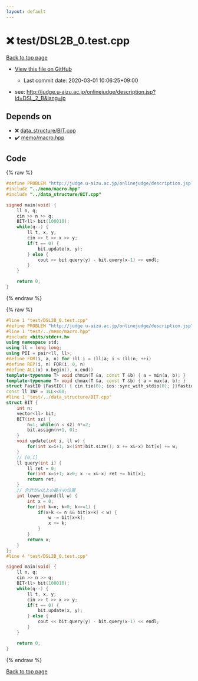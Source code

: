 ```yaml
---
layout: default
---
```


<!-- mathjax config similar to math.stackexchange -->
<script type="text/javascript" async
  src="https://cdnjs.cloudflare.com/ajax/libs/mathjax/2.7.5/MathJax.js?config=TeX-MML-AM_CHTML">
</script>
<script type="text/x-mathjax-config">
  MathJax.Hub.Config({
    TeX: { equationNumbers: { autoNumber: "AMS" }},
    tex2jax: {
      inlineMath: [ ['$','$'] ],
      processEscapes: true
    },
    "HTML-CSS": { matchFontHeight: false },
    displayAlign: "left",
    displayIndent: "2em"
  });
</script>

<script type="text/javascript" src="https://cdnjs.cloudflare.com/ajax/libs/jquery/3.4.1/jquery.min.js"></script>
<script src="https://cdn.jsdelivr.net/npm/jquery-balloon-js@1.1.2/jquery.balloon.min.js" integrity="sha256-ZEYs9VrgAeNuPvs15E39OsyOJaIkXEEt10fzxJ20+2I=" crossorigin="anonymous"></script>
<script type="text/javascript" src="../../assets/js/copy-button.js"></script>
<link rel="stylesheet" href="../../assets/css/copy-button.css" />


# :x: test/DSL2B_0.test.cpp

<a href="../../index.html">Back to top page</a>

* <a href="{{ site.github.repository_url }}/blob/master/test/DSL2B_0.test.cpp">View this file on GitHub</a>
    - Last commit date: 2020-03-01 10:06:25+09:00


* see: <a href="http://judge.u-aizu.ac.jp/onlinejudge/description.jsp?id=DSL_2_B&lang=jp">http://judge.u-aizu.ac.jp/onlinejudge/description.jsp?id=DSL_2_B&lang=jp</a>


## Depends on

* :x: <a href="../../library/data_structure/BIT.cpp.html">data_structure/BIT.cpp</a>
* :heavy_check_mark: <a href="../../library/memo/macro.hpp.html">memo/macro.hpp</a>


## Code

<a id="unbundled"></a>
{% raw %}
```cpp
#define PROBLEM "http://judge.u-aizu.ac.jp/onlinejudge/description.jsp?id=DSL_2_B&lang=jp"
#include "../memo/macro.hpp"
#include "../data_structure/BIT.cpp"

signed main(void) {
    ll n, q;
    cin >> n >> q;
    BIT<ll> bit(100010);
    while(q--) {
        ll t, x, y;
        cin >> t >> x >> y;
        if(t == 0) {
            bit.update(x, y);
        } else {
            cout << bit.query(y) - bit.query(x-1) << endl;
        }
    }

    return 0;
}
```
{% endraw %}

<a id="bundled"></a>
{% raw %}
```cpp
#line 1 "test/DSL2B_0.test.cpp"
#define PROBLEM "http://judge.u-aizu.ac.jp/onlinejudge/description.jsp?id=DSL_2_B&lang=jp"
#line 1 "test/../memo/macro.hpp"
#include <bits/stdc++.h>
using namespace std;
using ll = long long;
using PII = pair<ll, ll>;
#define FOR(i, a, n) for (ll i = (ll)a; i < (ll)n; ++i)
#define REP(i, n) FOR(i, 0, n)
#define ALL(x) x.begin(), x.end()
template<typename T> void chmin(T &a, const T &b) { a = min(a, b); }
template<typename T> void chmax(T &a, const T &b) { a = max(a, b); }
struct FastIO {FastIO() { cin.tie(0); ios::sync_with_stdio(0); }}fastiofastio;
const ll INF = 1LL<<60;
#line 1 "test/../data_structure/BIT.cpp"
struct BIT {
    int n;
    vector<ll> bit;
    BIT(int sz) { 
        n=1; while(n < sz) n*=2;
        bit.assign(n+1, 0); 
    }
    void update(int i, ll w) {
        for(int x=i+1; x<(int)bit.size(); x += x&-x) bit[x] += w;
    }
    // [0,i]
    ll query(int i) {
        ll ret = 0;
        for(int x=i+1; x>0; x -= x&-x) ret += bit[x];
        return ret;
    }
    // 合計がw以上の最小の位置
    int lower_bound(ll w) {
        int x = 0;
        for(int k=n; k>0; k>>=1) {
            if(x+k <= n && bit[x+k] < w) {
                w -= bit[x+k];
                x += k;
            }
        }
        return x;
    }
};
#line 4 "test/DSL2B_0.test.cpp"

signed main(void) {
    ll n, q;
    cin >> n >> q;
    BIT<ll> bit(100010);
    while(q--) {
        ll t, x, y;
        cin >> t >> x >> y;
        if(t == 0) {
            bit.update(x, y);
        } else {
            cout << bit.query(y) - bit.query(x-1) << endl;
        }
    }

    return 0;
}

```
{% endraw %}

<a href="../../index.html">Back to top page</a>

